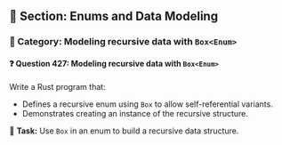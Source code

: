 ## 📘 Section: Enums and Data Modeling  
### 🔹 Category: Modeling recursive data with `Box<Enum>`  
#### ❓ Question 427: Modeling recursive data with `Box<Enum>`

Write a Rust program that:

- Defines a recursive enum using `Box` to allow self-referential variants.
- Demonstrates creating an instance of the recursive structure.

🔧 **Task:** Use `Box` in an enum to build a recursive data structure.
